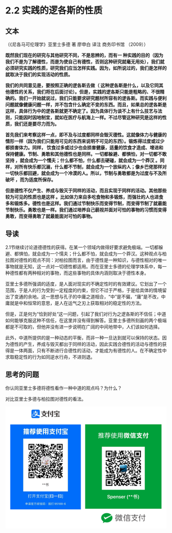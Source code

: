 # 2.2 实践的逻各斯的性质

## 文本

（《尼各马可伦理学》亚里士多德 著 廖申白 译注 商务印书馆 （2009））

**既然我们现在的研究与其他研究不同，不是思辨的，而有一 种实践的目的（因为我们不是为了解德性，而是为使自己有德性，否则这种研究就毫无用处），我们就必须研究实践的性质，研究我们应当怎样实践。因为，如所说过的，我们是怎样的就取决于我们的实现活动的性质。**

**我们的共同意见是，要按照正确的逻各斯去做（ 这种逻各斯是什么，以及它同其他德性的关系，我们将在后面讨论）。但是，实践的逻各斯只能是粗略的、不很精确的。我们一开始就说过，我们只能要求研究题材所容有的逻各斯。而实践与便利问题就像健康问题一样，并不包含什么确定不变的东西。而且，如果总的逻各斯是这样，具体行为中的逻各斯就更不确定了。因为具体行为谈不上有什么技艺与法则，只能因时因地制宜，就如在医疗与航海上一样。不过尽管这种研究是这样的性质，我们还是要尽力而为。**

**首先我们来考察这样一点，即不及与过度都同样会毁灭德性。这就像体力与健康的情形一样（因为我们只能用可见的东西来说明不可见的东西）。锻炼得过度或过少都损害体力。同样， 饮食过多或过少也会损害健康，适量的饮食才造成、增进和保持健康。节制、勇敢和其他德性也是同样。一切都躲避、都惧怕，对一切都不敢坚持 ，就会成为一个懦夫；什么都不怕，什么都去硬碰，就会成为一个莽汉 。同样，对所有快乐都沉溺，什么都不节制，就会成为一个放纵的人；像乡巴佬那样对一切快乐都回避，就会成为一个冷漠的人。所以，节制与勇敢都是为过度与不及所破坏 ，而为适度所保存。**

**但是德性不仅产生、养成与毁灭于同样的活动，而且实现于同样的活动。其他那些较为可见的性质也是这样 。比如体力来自多吃食物和多锻炼，而强壮的人也进食多和锻炼多。德性也是这样。我们通过节制快乐而变得节制，而变得节制了就最能节制快乐。勇敢也是一样。我们通过培养自己藐视并面对可怕的事物的习惯而变得勇敢，而变得勇敢了就最能面对可怕的事物。**

## 导读

2.1节继续讨论道德德性的获得。在某一个领域内做得好要求避免极端。一切都躲避、都惧怕，就会成为一个懦夫；什么都不怕，就会成为一个莽汉。这种观点与柏拉图对德性的观点不同：对柏拉图而言，由于德性是一种知识，与德性相对的唯一事物就是无知，这一点对一切德性都适用。而在亚里士多德的伦理学体系中，每一种德性都有两种相对的事物，而这些事物的具体内涵则取决于德性本身。

亚里士多德所强调的适度，是人面对现实的不确定性时的有效建议。它划出了一个范围，于是人的行为受到一定程度的约束，但它不过于严格，于是给具体的情境留出了变通的余地。这一思想与孔子的中庸之道相合，“中”是不偏，“庸”是不改，中庸就是中和恒常的意思，是人在运气之刃上获取相对的稳定性的方法。

但是，正是何为“恰到好处“这一问题，引起了我们对行为之逻各斯的不信任；中道如何能够克服这种不信任，在这里并没有得到解答。亚里士多德所刻画的两个极端都是不可取的，但他并没有进一步说明在广阔的中间地带中，人们该如何选择。

此外，中道所提供的是一种动态的平衡，而非一种一旦达到就可以保持的状态。因为德性的产生，养成与毁灭都出于同样的活动，因此实践合德性的活动与德性的获得是一体两面，只有不断进行合德性的活动，才能成为有德性的人。在不确定性中求取稳定性的行为如同逆水行舟，不进则退。

## 思考的问题

你认同亚里士多德将德性看作一种中道的观点吗？为什么？

对比亚里士多德与柏拉图对德性的看法。

![](../.gitbook/assets/qr.png)


